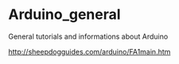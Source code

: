 # Arduino_general
General tutorials and informations about Arduino

http://sheepdogguides.com/arduino/FA1main.htm